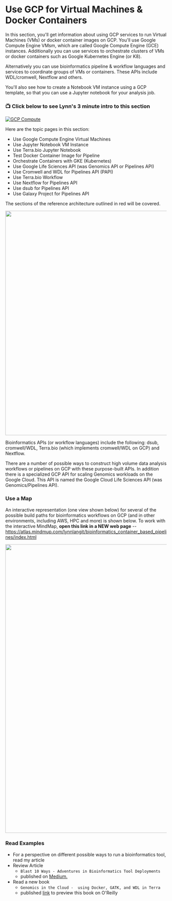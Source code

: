 # Use GCP for Virtual Machines & Docker Containers

In this section, you'll get information about using GCP services to run Virtual Machines (VMs) or docker container images on GCP.  You'll use Google Compute Engine VMsm, which are called Google Compute Engine (GCE) instances.  Additionally you can use services to orchestrate clusters of VMs or docker containers such as Google Kubernetes Engine (or K8).  

Alternatively you can use bioinformatics pipeline & workflow languages and services to coordinate groups of VMs or containers.  These APIs include WDL/cromwell, Nextflow and others.

You'll also see how to create a Notebook VM instance using a GCP template, so that you can use a Jupyter notebook for your analysis job.

### 📺 Click below to see Lynn's 3 minute intro to this section  
[![GCP Compute](http://img.youtube.com/vi/hTdBDlrf80w/0.jpg)](http://www.youtube.com/watch?v=hTdBDlrf80w "Intro GCP Services for Compute")

Here are the topic pages in this section:

- Use Google Compute Engine Virtual Machines
- Use Jupyter Notebook VM Instance
- Use Terra.bio Jupyter Notebook
- Test Docker Container Image for Pipeline
- Orchestrate Containers with GKE (Kubernetes)
- Use Google Life Sciences API (was Genomics API or Pipelines API)
- Use Cromwell and WDL for Pipelines API (PAPI)
- Use Terra.bio Workflow
- Use Nextflow for Pipelines API
- Use dsub for Pipelines API
- Use Galaxy Project for Pipelines API

The sections of the reference architecture outlined in red will be covered.

<img src="https://github.com/lynnlangit/gcp-for-bioinformatics/blob/master/images/compute.png" width=700>

Bioinformatics APIs (or workflow languages) include the following: dsub, cromwell/WDL, Terra.bio (which implements cromwell/WDL on GCP) and Nextflow. 

There are a number of possible ways to construct high volume data analysis workflows or pipelines on GCP with these purpose-built APIs.  In addition there is a specialized GCP API for scaling Genomics workloads on the Google Cloud. This API is named the Google Cloud Life Sciences API (was Genomics/Pipelines API).  

### Use a Map

An interactive representation (one view shown below) for several of the possible build paths for bioinformatics workflows on GCP (and in other environments, including AWS, HPC and more) is shown below.  To work with the interactive MindMap, **open this link in a NEW web page** -- https://atlas.mindmup.com/lynnlangit/bioinformatics_container_based_pipelines/index.html

<img src="https://github.com/lynnlangit/gcp-for-bioinformatics/blob/master/images/workflows.png" width=900>

### Read Examples

- For a perspective on different possible ways to run a bioinformatics tool, read my article
- Review Article 
    - `Blast 10 Ways - Adventures in Bioinformatics Tool Deployments` 
    - published on [Medium.](https://medium.com/@lynnlangit/blast-10-ways-3db78f881059)
- Read a new book 
    - `Genomics in the Cloud -  using Docker, GATK, and WDL in Terra`
    - published [link](http://shop.oreilly.com/product/0636920058182.do) to preview this book on O'Reilly

